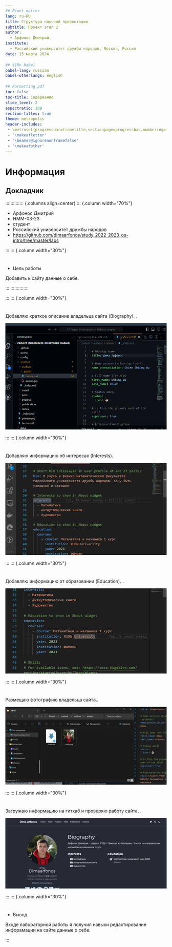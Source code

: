 ```yaml
---
## Front matter
lang: ru-RU
title: Структура научной презентации
subtitle: Проект этап 2
author:
  - Арфонос Дмитрий.
institute:
  - Российский университет дружбы народов, Москва, Россия
date: 15 марта 2024

## i18n babel
babel-lang: russian
babel-otherlangs: english

## Formatting pdf
toc: false
toc-title: Содержание
slide_level: 2
aspectratio: 169
section-titles: true
theme: metropolis
header-includes:
 - \metroset{progressbar=frametitle,sectionpage=progressbar,numbering=fraction}
 - '\makeatletter'
 - '\beamer@ignorenonframefalse'
 - '\makeatother'
---
```


# Информация

## Докладчик

:::::::::::::: {.columns align=center}
::: {.column width="70%"}

  * Арфонос Дмитрий
  * НММ-03-23
  * студент
  * Российский университет дружбы народов
  * <https://github.com/dimaarfonos/study_2022-2023_os-intro/tree/master/labs>

:::
::: {.column width="30%"}

# 
-  Цель работы

Добавить к сайту данные о себе.

:::
::::::::::::::

:::
::: {.column width="30%"}

#
Добавляю краткое описание владельца сайта (Biography). .

![биография](image/1.png)

:::
::: {.column width="30%"}

#
Добавляю информацию об интересах (Interests).

![интересы](image/5.png)

:::
::: {.column width="30%"}

#
Добавляю информацию от образовании (Education).
.

![образование](image/6.png)

:::
::: {.column width="30%"}

#
Размещаю фотографию владельца сайта..

![Определения каталога](image/3.png)

:::
::: {.column width="30%"}


#
Загружаю информацию на гитхаб и проверяю работу сайта. .

![загрузка на гит](image/4.png)

:::
::: {.column width="30%"}

# 
- Вывод

 Входе лабораторной работы я получил навыки редактирование инфорамации на сайте данные о себе.

:::